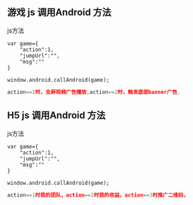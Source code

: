 ## 游戏 js 调用Android 方法

js方法
```
var game={
    "action":1,
    "jumpUrl":"",
    "msg":""
}

window.android.callAndroid(game);
```
```js
action==1时，全屏视频广告播放,action==2时，触发底部banner广告,

```






## H5 js 调用Android 方法

js方法
```
var game={
    "action":1,
    "jumpUrl":"",
    "msg":""
}

window.android.callAndroid(game);
```
```js
action==1时我的团队，action==2时我的收益，action==3时推广二维码，

```
